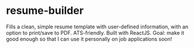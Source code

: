 # resume-builder
Fills a clean, simple resume template with user-defined information, with an option to print/save to PDF. ATS-friendly. Built with ReactJS. 
Goal: make it good enough so that I can use it personally on job applications soon!

